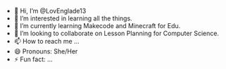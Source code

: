 - 👋 Hi, I’m @LovEnglade13
- 👀 I’m interested in learning all the things.
- 🌱 I’m currently learning Makecode and Minecraft for Edu.
- 💞️ I’m looking to collaborate on Lesson Planning for Computer Science. 
- 📫 How to reach me ...
- 😄 Pronouns: She/Her
- ⚡ Fun fact: ...

<!---
LovEnglade13/LovEnglade13 is a ✨ special ✨ repository because its `README.md` (this file) appears on your GitHub profile.
You can click the Preview link to take a look at your changes.
--->
